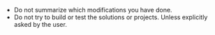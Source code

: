 - Do not summarize which modifications you have done.
- Do not try to build or test the solutions or projects. Unless explicitly asked by the user. 